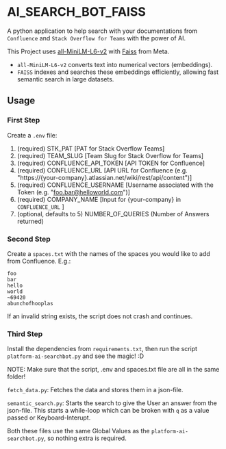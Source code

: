 # AI_SEARCH_BOT_FAISS
A python application to help search with your documentations from `Confluence` and `Stack Overflow for Teams` with the power of AI.

This Project uses [all-MiniLM-L6-v2](https://huggingface.co/sentence-transformers/all-MiniLM-L6-v2) with [Faiss](https://ai.meta.com/tools/faiss/) from Meta.

- `all-MiniLM-L6-v2` converts text into numerical vectors (embeddings).
- `FAISS` indexes and searches these embeddings efficiently, allowing fast semantic search in large datasets.

## Usage
### First Step
Create a `.env` file:

1. (required) STK_PAT [PAT for Stack Overflow Teams]
2. (required) TEAM_SLUG [Team Slug for Stack Overflow for Teams]
3. (required) CONFLUENCE_API_TOKEN [API TOKEN for Confluence]
4. (required) CONFLUENCE_URL [API URL for Confluence (e.g. "https://{your-company}.atlassian.net/wiki/rest/api/content")]
5. (required) CONFLUENCE_USERNAME [Username associated with the Token (e.g. "foo.bar@helloworld.com")]
6. (required) COMPANY_NAME [Input for {your-company} in `CONFLUENCE_URL` ]
7. (optional, defaults to 5) NUMBER_OF_QUERIES (Number of Answers returned)
   
### Second Step
Create a `spaces.txt` with the names of the spaces you would like to add from Confluence.
E.g.:
```
foo
bar
hello
world
~69420
abunchofhooplas
```
If an invalid string exists, the script does not crash and continues.

### Third Step
Install the dependencies from `requirements.txt`, then run the script `platform-ai-searchbot.py` and see the magic! :D

NOTE: Make sure that the script, .env and spaces.txt file are all in the same folder!

`fetch_data.py`: Fetches the data and stores them in a json-file.

`semantic_search.py`: Starts the search to give the User an answer from the json-file. This starts a while-loop which can be broken with `q` as a value passed or Keyboard-Interupt.

Both these files use the same Global Values as the `platform-ai-searchbot.py`, so nothing extra is required.
